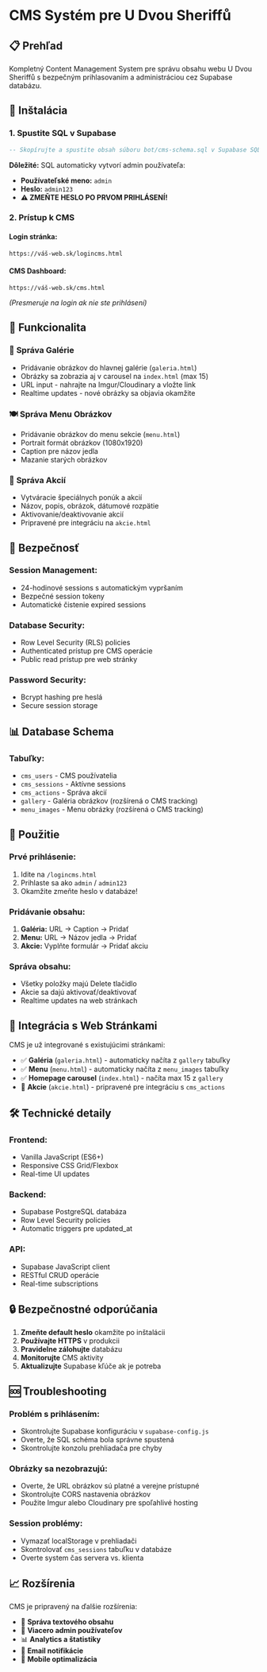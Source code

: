# CMS Systém pre U Dvou Sheriffů

## 📋 Prehľad

Kompletný Content Management System pre správu obsahu webu U Dvou Sheriffů s bezpečným prihlasovaním a administráciou cez Supabase databázu.

## 🚀 Inštalácia

### 1. Spustite SQL v Supabase

```sql
-- Skopírujte a spustite obsah súboru bot/cms-schema.sql v Supabase SQL Editor
```

**Dôležité:** SQL automaticky vytvorí admin používateľa:
- **Používateľské meno:** `admin`
- **Heslo:** `admin123`
- **⚠️ ZMEŇTE HESLO PO PRVOM PRIHLÁSENÍ!**

### 2. Prístup k CMS

#### Login stránka:
```
https://váš-web.sk/logincms.html
```

#### CMS Dashboard:
```
https://váš-web.sk/cms.html
```
*(Presmeruje na login ak nie ste prihlásení)*

## 🔧 Funkcionalita

### 🎨 **Správa Galérie**
- Pridávanie obrázkov do hlavnej galérie (`galeria.html`)
- Obrázky sa zobrazia aj v carousel na `index.html` (max 15)
- URL input - nahrajte na Imgur/Cloudinary a vložte link
- Realtime updates - nové obrázky sa objavia okamžite

### 🍽️ **Správa Menu Obrázkov**
- Pridávanie obrázkov do menu sekcie (`menu.html`)
- Portrait formát obrázkov (1080x1920)
- Caption pre názov jedla
- Mazanie starých obrázkov

### 🎉 **Správa Akcií**
- Vytváracie špeciálnych ponúk a akcií
- Názov, popis, obrázok, dátumové rozpätie
- Aktivovanie/deaktivovanie akcií
- Pripravené pre integráciu na `akcie.html`

## 🔐 Bezpečnosť

### **Session Management:**
- 24-hodinové sessions s automatickým vypršaním
- Bezpečné session tokeny
- Automatické čistenie expired sessions

### **Database Security:**
- Row Level Security (RLS) policies
- Authenticated prístup pre CMS operácie
- Public read prístup pre web stránky

### **Password Security:**
- Bcrypt hashing pre heslá
- Secure session storage

## 📊 Database Schema

### **Tabuľky:**
- `cms_users` - CMS používatelia
- `cms_sessions` - Aktívne sessions
- `cms_actions` - Správa akcií
- `gallery` - Galéria obrázkov (rozšírená o CMS tracking)
- `menu_images` - Menu obrázky (rozšírená o CMS tracking)

## 🎯 Použitie

### **Prvé prihlásenie:**
1. Idite na `/logincms.html`
2. Prihlaste sa ako `admin` / `admin123`
3. Okamžite zmeňte heslo v databáze!

### **Pridávanie obsahu:**
1. **Galéria:** URL → Caption → Pridať
2. **Menu:** URL → Názov jedla → Pridať  
3. **Akcie:** Vyplňte formulár → Pridať akciu

### **Správa obsahu:**
- Všetky položky majú Delete tlačidlo
- Akcie sa dajú aktivovať/deaktivovať
- Realtime updates na web stránkach

## 🔄 Integrácia s Web Stránkami

CMS je už integrované s existujúcimi stránkami:

- ✅ **Galéria** (`galeria.html`) - automaticky načíta z `gallery` tabuľky
- ✅ **Menu** (`menu.html`) - automaticky načíta z `menu_images` tabuľky  
- ✅ **Homepage carousel** (`index.html`) - načíta max 15 z `gallery`
- 🔄 **Akcie** (`akcie.html`) - pripravené pre integráciu s `cms_actions`

## 🛠️ Technické detaily

### **Frontend:**
- Vanilla JavaScript (ES6+)
- Responsive CSS Grid/Flexbox
- Real-time UI updates

### **Backend:**
- Supabase PostgreSQL databáza
- Row Level Security policies
- Automatic triggers pre updated_at

### **API:**
- Supabase JavaScript client
- RESTful CRUD operácie
- Real-time subscriptions

## 🔒 Bezpečnostné odporúčania

1. **Zmeňte default heslo** okamžite po inštalácii
2. **Používajte HTTPS** v produkcii
3. **Pravidelne zálohujte** databázu
4. **Monitorujte** CMS aktivity
5. **Aktualizujte** Supabase kľúče ak je potreba

## 🆘 Troubleshooting

### **Problém s prihlásením:**
- Skontrolujte Supabase konfiguráciu v `supabase-config.js`
- Overte, že SQL schéma bola správne spustená
- Skontrolujte konzolu prehliadača pre chyby

### **Obrázky sa nezobrazujú:**
- Overte, že URL obrázkov sú platné a verejne prístupné
- Skontrolujte CORS nastavenia obrázkov
- Použite Imgur alebo Cloudinary pre spoľahlivé hosting

### **Session problémy:**
- Vymazať localStorage v prehliadači
- Skontrolovať `cms_sessions` tabuľku v databáze
- Overte system čas servera vs. klienta

## 📈 Rozšírenia

CMS je pripravený na ďalšie rozšírenia:
- 📝 **Správa textového obsahu**
- 👥 **Viacero admin používateľov** 
- 📊 **Analytics a štatistiky**
- 🔔 **Email notifikácie**
- 📱 **Mobile optimalizácia**
